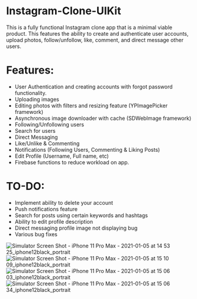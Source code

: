 # Instagram-Clone-UIKit

This is a fully functional Instagram clone app that is a minimal viable product. This features the ability to create and authenticate user accounts, upload photos, follow/unfollow, like, comment, and direct message other users.

# Features:
- User Authentication and creating accounts with forgot password functionality.
- Uploading images
- Editing photos with filters and resizing feature (YPImagePicker framework)
- Asynchronous image downloader with cache (SDWebImage framework)
- Following/Unfollowing users
- Search for users
- Direct Messaging
- Like/Unlike & Commenting
- Notifications (Following Users, Commenting & Liking Posts)
- Edit Profile (Username, Full name, etc)
- Firebase functions to reduce workload on app.

# TO-DO:
- Implement ability to delete your account
- Push notifications feature
- Search for posts using certain keywords and hashtags
- Ability to edit profile description
- Direct messaging profile image not displaying bug
- Various bug fixes

![Simulator Screen Shot - iPhone 11 Pro Max - 2021-01-05 at 14 53 25_iphone12black_portrait](https://user-images.githubusercontent.com/65437211/105947359-f92e6580-6036-11eb-951e-31b690639c1b.png)
![Simulator Screen Shot - iPhone 11 Pro Max - 2021-01-05 at 15 10 09_iphone12black_portrait](https://user-images.githubusercontent.com/65437211/105947671-85408d00-6037-11eb-9b8d-4a865d1576ce.png)
![Simulator Screen Shot - iPhone 11 Pro Max - 2021-01-05 at 15 06 03_iphone12black_portrait](https://user-images.githubusercontent.com/65437211/105947363-f9c6fc00-6036-11eb-90fc-fc21a7ef85ff.png)
![Simulator Screen Shot - iPhone 11 Pro Max - 2021-01-05 at 15 06 34_iphone12black_portrait](https://user-images.githubusercontent.com/65437211/105947365-fa5f9280-6036-11eb-8952-af2cd71ab428.png)
